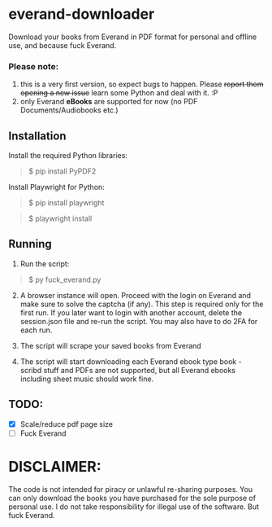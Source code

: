 # everand-downloader
Download your books from Everand in PDF format for personal and offline use, and because fuck Everand.

### Please note:
1) this is a very first version, so expect bugs to happen. Please ~~report them opening a new issue~~ learn some Python and deal with it. :P
2) only Everand **eBooks** are supported for now (no PDF Documents/Audiobooks etc.)

## Installation

Install the required Python libraries:

  >$ pip install PyPDF2

Install Playwright for Python:
  
  >$ pip install playwright
  
  >$ playwright install

## Running

1) Run the script:

>$ py fuck_everand.py

2) A browser instance will open. Proceed with the login on Everand and make sure to solve the captcha (if any). This step is required only for the first run. If you later want to login with another account, delete the session.json file and re-run the script. You may also have to do 2FA for each run.

3) The script will scrape your saved books from Everand

3) The script will start downloading each Everand ebook type book - scribd stuff and PDFs are not supported, but all Everand ebooks including sheet music should work fine.

## TODO:
- [X] Scale/reduce pdf page size
- [ ] Fuck Everand

# DISCLAIMER:
The code is not intended for piracy or unlawful re-sharing purposes. You can only download the books you have purchased for the sole purpose of personal use. I do not take responsibility for illegal use of the software. But fuck Everand.
